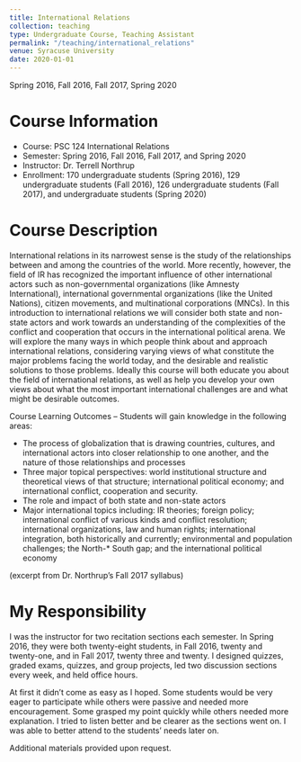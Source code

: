 ```yaml
---
title: International Relations
collection: teaching
type: Undergraduate Course, Teaching Assistant
permalink: "/teaching/international_relations"
venue: Syracuse University
date: 2020-01-01
---
```


Spring 2016, Fall 2016, Fall 2017, Spring 2020

Course Information
======
* Course: PSC 124 International Relations   
* Semester: Spring 2016, Fall 2016, Fall 2017, and Spring 2020
* Instructor: Dr. Terrell Northrup    
* Enrollment: 170 undergraduate students (Spring 2016), 129 undergraduate students (Fall 2016), 126 undergraduate students (Fall 2017), and undergraduate students (Spring 2020)

Course Description
======
International relations in its narrowest sense is the study of the relationships between and among the countries of the world. More recently, however, the field of IR has recognized the important influence of other international actors such as non-governmental organizations (like Amnesty International), international governmental organizations (like the United Nations), citizen movements, and multinational corporations (MNCs). In this introduction to international relations we will consider both state and non-state actors and work towards an understanding of the complexities of the conflict and cooperation that occurs in the international political arena. We will explore the many ways in which people think about and approach international relations, considering varying views of what constitute the major problems facing the world today, and the desirable and realistic solutions to those problems. Ideally this course will both educate you about the field of international relations, as well as help you develop your own views about what the most important international challenges are and what might be desirable outcomes.       

Course Learning Outcomes – Students will gain knowledge in the following areas:

* The process of globalization that is drawing countries, cultures, and international actors into closer relationship to one another, and the nature of those relationships and processes
* Three major topical perspectives: world institutional structure and theoretical views of that structure; international political economy; and international conflict, cooperation and security.
* The role and impact of both state and non-state actors
* Major international topics including: IR theories; foreign policy; international conflict of various kinds and conflict resolution; international organizations, law and human rights; international integration, both historically and currently; environmental and population challenges; the North-* South gap; and the international political economy    

(excerpt from Dr. Northrup’s Fall 2017 syllabus)

My Responsibility
======
I was the instructor for two recitation sections each semester. In Spring 2016, they were both twenty-eight students, in Fall 2016, twenty and twenty-one, and in Fall 2017, twenty three and twenty. I designed quizzes, graded exams, quizzes, and group projects, led two discussion sections every week, and held office hours.    

At first it didn’t come as easy as I hoped. Some students would be very eager to participate while others were passive and needed more encouragement. Some grasped my point quickly while others needed more explanation. I tried to listen better and be clearer as the sections went on. I was able to better attend to the students’ needs later on.    


Additional materials provided upon request.